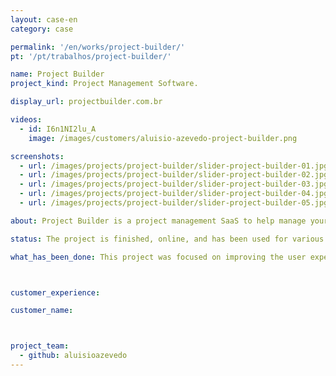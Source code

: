 ```yaml
---
layout: case-en
category: case

permalink: '/en/works/project-builder/'
pt: '/pt/trabalhos/project-builder/'

name: Project Builder
project_kind: Project Management Software.

display_url: projectbuilder.com.br

videos:
  - id: I6n1NI2lu_A
    image: /images/customers/aluisio-azevedo-project-builder.png 

screenshots:
  - url: /images/projects/project-builder/slider-project-builder-01.jpg
  - url: /images/projects/project-builder/slider-project-builder-02.jpg
  - url: /images/projects/project-builder/slider-project-builder-03.jpg
  - url: /images/projects/project-builder/slider-project-builder-04.jpg
  - url: /images/projects/project-builder/slider-project-builder-05.jpg

about: Project Builder is a project management SaaS to help manage your projects following PMI’s best practices. Manage tasks and deadlines between teams and collaborate in real time.

status: The project is finished, online, and has been used for various companies.

what_has_been_done: This project was focused on improving the user experience and modernize the software interface.



customer_experience:

customer_name:



project_team:
  - github: aluisioazevedo
---
```

